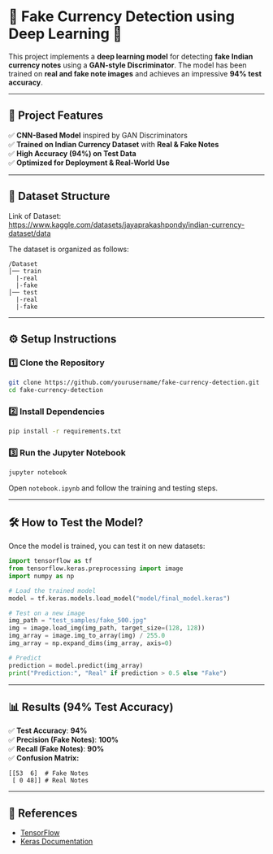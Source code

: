 # 🏦 Fake Currency Detection using Deep Learning 🚀  

This project implements a **deep learning model** for detecting **fake Indian currency notes** using a **GAN-style Discriminator**. The model has been trained on **real and fake note images** and achieves an impressive **94% test accuracy**.  

---

## 📌 **Project Features**  
✅ **CNN-Based Model** inspired by GAN Discriminators  
✅ **Trained on Indian Currency Dataset** with **Real & Fake Notes**  
✅ **High Accuracy (94%) on Test Data**  
✅ **Optimized for Deployment & Real-World Use**  

---

## 📂 **Dataset Structure**  
Link of Dataset: https://www.kaggle.com/datasets/jayaprakashpondy/indian-currency-dataset/data

The dataset is organized as follows:

```
/Dataset  
│── train
  |-real
  |-fake
│── test
  |-real
  |-fake 
```

---

## ⚙️ **Setup Instructions**  

### 1️⃣ **Clone the Repository**  
```bash
git clone https://github.com/yourusername/fake-currency-detection.git
cd fake-currency-detection
```

### 2️⃣ **Install Dependencies**  
```bash
pip install -r requirements.txt
```

### 3️⃣ **Run the Jupyter Notebook**  
```bash
jupyter notebook
```
Open `notebook.ipynb` and follow the training and testing steps.

---

## 🛠️ **How to Test the Model?**  
Once the model is trained, you can test it on new datasets:  

```python
import tensorflow as tf
from tensorflow.keras.preprocessing import image
import numpy as np

# Load the trained model
model = tf.keras.models.load_model("model/final_model.keras")

# Test on a new image
img_path = "test_samples/fake_500.jpg"
img = image.load_img(img_path, target_size=(128, 128))
img_array = image.img_to_array(img) / 255.0
img_array = np.expand_dims(img_array, axis=0)

# Predict
prediction = model.predict(img_array)
print("Prediction:", "Real" if prediction > 0.5 else "Fake")
```

---

## 📊 **Results (94% Test Accuracy)**  
✅ **Test Accuracy**: **94%**  
✅ **Precision (Fake Notes)**: **100%**  
✅ **Recall (Fake Notes)**: **90%**  
✅ **Confusion Matrix:**  
```
[[53  6]  # Fake Notes
 [ 0 48]] # Real Notes
```

---

## 🔗 **References**  
- [TensorFlow](https://www.tensorflow.org/)  
- [Keras Documentation](https://keras.io/)  

